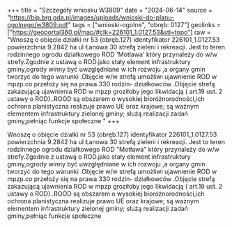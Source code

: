 +++
title = "Szczegóły wniosku W3809"
date = "2024-06-14"
source = "https://bip.brg.gda.pl/images/uploads/wnioski-do-planu-ogolnego/w3809.pdf"
tags = ["wnioski-ogolne", "obręb: 0127"]
geolinks = ["https://geoportal360.pl/map/#clk=226101_1.0127.53&stl=topo"]
raw = "Wnoszę o obięcie działki nr 53 (obręb.127) identyfikator 226101_1.0127.53 powierzchnia 9.2842 ha ul Łanowa 30 strefą zieleni i rekreacji. Jest to teren rodzinnego ogrodu działkowego ROD 'Motława' który przynależy do w/w strefy.Zgodnie z ustawą o ROD.jako stały element infrastruktury gminy,ogrody winny być uwzględniane w ich rozwoju ,a organy gmin tworzyć do tego warunki .Objęcie w/w strefą umożliwi ujawnienie ROD w mpzp.co przełoży się na prawa 330 rodzin- działkowców .Objęcie strefą zakazującą ujawnienia ROD w mpzp groziłoby jego likwidacją ( art.19 ust. 2 ustawy o ROD)..ROÓD są obszarem o wysokiej bioróżnorodności,ich ochrona planistyczna realizuje prawo UE oraz krajowe; są ważnym elementem infrastruktury zielonej gminy; służą realizacji zadań gminy,pełniąc funkcje społeczne "
+++

Wnoszę o obięcie działki nr 53 (obręb.127) identyfikator 226101_1.0127.53 powierzchnia 9.2842 ha ul
Łanowa 30 strefą zieleni i rekreacji. Jest to teren rodzinnego ogrodu działkowego ROD "Motława" który przynależy do
w/w strefy.Zgodnie z ustawą o ROD.jako stały element infrastruktury gminy,ogrody winny być uwzględniane w ich
rozwoju ,a organy gmin tworzyć do tego warunki .Objęcie w/w strefą umożliwi ujawnienie ROD w mpzp.co przełoży się
na prawa 330 rodzin- działkowców .Objęcie strefą zakazującą ujawnienia ROD w mpzp groziłoby jego likwidacją ( art.19
ust. 2 ustawy o ROD)..ROÓD są obszarem o wysokiej bioróżnorodności,ich ochrona planistyczna realizuje prawo UE oraz
krajowe; są ważnym elementem infrastruktury zielonej gminy; służą realizacji zadań gminy,pełniąc funkcje społeczne



